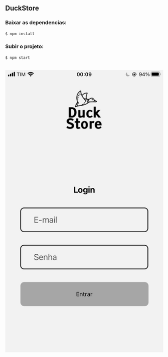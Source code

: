 ## DuckStore
### Baixar as dependencias:
```bash
$ npm install
```
### Subir o projeto:
```bash
$ npm start
```
<br>
<img src="./assets/duckPrint.jpeg" />
